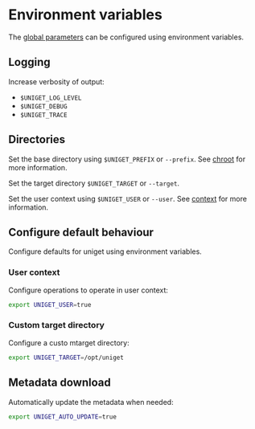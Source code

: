 # Environment variables

The [global parameters](global-parameters.md) can be configured using environment variables.

## Logging

Increase verbosity of output:

- `$UNIGET_LOG_LEVEL`
- `$UNIGET_DEBUG`
- `$UNIGET_TRACE`

## Directories

Set the base directory using `$UNIGET_PREFIX` or `--prefix`. See [chroot](chroot.md) for more information.

Set the target directory `$UNIGET_TARGET` or `--target`.

Set the user context using `$UNIGET_USER` or `--user`. See [context](context.md) for more information.

## Configure default behaviour

Configure defaults for uniget using environment variables.

### User context

Configure operations to operate in user context:

```bash
export UNIGET_USER=true
```

### Custom target directory

Configure a custo mtarget directory:

```bash
export UNIGET_TARGET=/opt/uniget
```

## Metadata download

Automatically update the metadata when needed:

```bash
export UNIGET_AUTO_UPDATE=true
```

